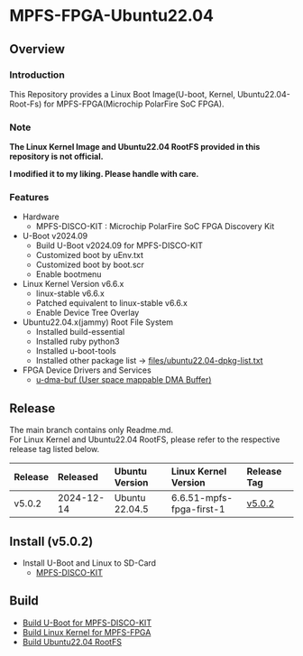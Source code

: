 MPFS-FPGA-Ubuntu22.04
====================================================================================

Overview
------------------------------------------------------------------------------------

### Introduction

This Repository provides a Linux Boot Image(U-boot, Kernel, Ubuntu22.04-Root-Fs) for MPFS-FPGA(Microchip PolarFire SoC FPGA).

### Note

**The Linux Kernel Image and Ubuntu22.04 RootFS provided in this repository is not official.**

**I modified it to my liking. Please handle with care.**

### Features

* Hardware
  + MPFS-DISCO-KIT : Microchip PolarFire SoC FPGA Discovery Kit
* U-Boot v2024.09
  + Build U-Boot v2024.09 for MPFS-DISCO-KIT
  + Customized boot by uEnv.txt
  + Customized boot by boot.scr
  + Enable bootmenu
* Linux Kernel Version v6.6.x
  + linux-stable v6.6.x
  + Patched equivalent to linux-stable v6.6.x
  + Enable Device Tree Overlay
* Ubuntu22.04.x(jammy) Root File System
  + Installed build-essential
  + Installed ruby python3
  + Installed u-boot-tools
  + Installed other package list -> [files/ubuntu22.04-dpkg-list.txt](files/ubuntu22.04-dpkg-list.txt)
* FPGA Device Drivers and Services
  + [u-dma-buf (User space mappable DMA Buffer)](https://github.com/ikwzm/udmabuf)

Release
------------------------------------------------------------------------------------

The main branch contains only Readme.md.     
For Linux Kernel and Ubuntu22.04 RootFS, please refer to the respective release tag listed below.

| Release | Released   | Ubuntu Version | Linux Kernel Version     | Release Tag |
|:--------|:-----------|:---------------|:-------------------------|:------------|
| v5.0.2  | 2024-12-14 | Ubuntu 22.04.5 | 6.6.51-mpfs-fpga-first-1 | [v5.0.2](https://github.com/ikwzm/MPFS-FPGA-Ubuntu22.04/tree/v5.0.2)

Install (v5.0.2)
------------------------------------------------------------------------------------

* Install U-Boot and Linux to SD-Card
  + [MPFS-DISCO-KIT](doc/install/mpfs-disco-kit.md)

Build
------------------------------------------------------------------------------------

* [Build U-Boot for MPFS-DISCO-KIT](doc/build/u-boot-mpfs-disco-kit.md)
* [Build Linux Kernel for MPFS-FPGA](doc/build/linux-kernel-6.6.51-mpfs-fpga-first.md)
* [Build Ubuntu22.04 RootFS](doc/build/ubuntu22.04.md)

